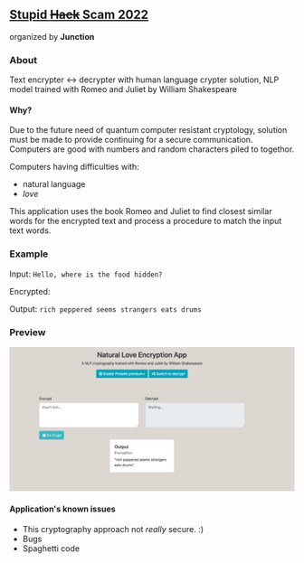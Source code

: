 ## [Stupid ~~Hack~~ Scam 2022](https://app.hackjunction.com/events/stupid-hack-2022)
organized by <b>Junction</b>

### About
Text encrypter <-> decrypter with human language crypter solution, NLP model trained with Romeo and Juliet by William Shakespeare

#### Why?

Due to the future need of quantum computer resistant cryptology, solution must be made to provide continuing for a secure communication.
Computers are good with numbers and random characters piled to togethor.

Computers having difficulties with:
- natural language
- <i>love</i>

This application uses the book Romeo and Juliet to find closest similar words for the encrypted text and process a procedure to match the input text words.

### Example

Input:
<code>Hello, where is the food hidden?</code>

Encrypted:

Output:
<code>rich peppered seems strangers eats drums</code>

### Preview
<img src="https://github.com/eherra/stupidhack2022/blob/main/docs/images/info.png" alt="reviewPhoto">


#### Application's known issues
- This cryptography approach not <i>really</i> secure. :)
- Bugs
- Spaghetti code
